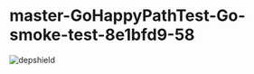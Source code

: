 # master-GoHappyPathTest-Go-smoke-test-8e1bfd9-58

![depshield](https://staging.depshield.sonatype.org/badges/depshield-staging/master-GoHappyPathTest-Go-smoke-test-8e1bfd9-58/depshield.svg)